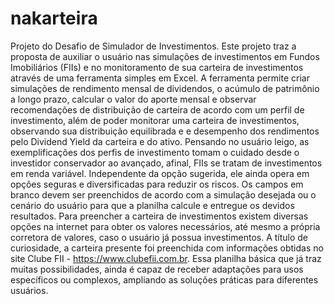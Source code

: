 # nakarteira
Projeto do Desafio de Simulador de Investimentos.
Este projeto traz a proposta de auxiliar o usuário nas simulações de investimentos em Fundos Imobiliários (FIIs) e no monitoramento de sua carteira de investimentos através de uma ferramenta simples em Excel. A ferramenta permite criar simulações de rendimento mensal de dividendos, o acúmulo de patrimônio a longo prazo, calcular o valor do aporte mensal e observar recomendações de distribuição de carteira de acordo com um perfil de investimento, além de poder monitorar uma carteira de investimentos, observando sua distribuição equilibrada e e desempenho dos rendimentos pelo Dividend Yield da carteira e do ativo.
Pensando no usuário leigo, as exemplificações dos perfis de investimento tomam o cuidado desde o investidor conservador ao avançado, afinal, FIIs se tratam de investimentos em renda variável. Independente da opção sugerida, ele ainda opera em opções seguras e diversificadas para reduzir os riscos.
Os campos em branco devem ser preenchidos de acordo com a simulação desejada ou o cenário do usuário para que a planilha calcule e entregue os devidos resultados. Para preencher a carteira de investimentos existem diversas opções na internet para obter os valores necessários, até mesmo a própria corretora de valores, caso o usuário já possua investimentos.
A título de curiosidade, a carteira presente foi preenchida com informações obtidas no site Clube FII - https://www.clubefii.com.br.
Essa planilha básica que já traz muitas possibilidades, ainda é capaz de receber adaptações para usos específicos ou complexos, ampliando as soluções práticas para diferentes usuários.
